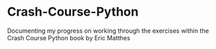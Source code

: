 # Crash-Course-Python
Documenting my progress on working through the exercises within the Crash Course Python book by Eric Matthes
